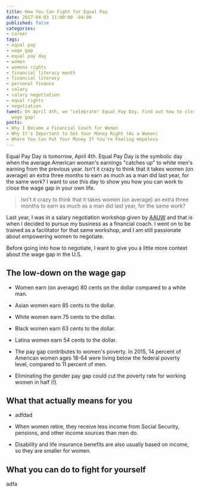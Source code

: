 ```yaml
---
title: How You Can Fight for Equal Pay
date: 2017-04-03 11:00:00 -04:00
published: false
categories:
- career
tags:
- equal pay
- wage gap
- equal pay day
- women
- womens rights
- financial literacy month
- financial literacy
- personal finance
- salary
- salary negotiation
- equal rights
- negotiation
tweet: On April 4th, we "celebrate" Equal Pay Day. Find out how to close your own
  wage gap!
posts:
- Why I Became a Financial Coach for Women
- Why It's Important to Get Your Money Right (As a Woman)
- Where You Can Put Your Money If You're Feeling Hopeless
---
```


Equal Pay Day is tomorrow, April 4th. Equal Pay Day is the symbolic day when the average American woman's earnings "catches up" to white men's earning from the previous year. Isn't it crazy to think that it takes women (on average) an extra three months to earn as much as a man did last year, for the same work? I want to use this day to show you how you can work to close the wage gap in your own life.

> Isn't it crazy to think that it takes women (on average) an extra three months to earn as much as a man did last year, for the same work?

Last year, I was in a salary negotiation workshop given by [AAUW](https://salary.aauw.org/) and that is when I decided to pursue my business as a financial coach. I went on to be trained as a facilitator for that same workshop, and I am still passionate about empowering women to negotiate.

Before going into how to negotiate, I want to give you a little more context about the wage gap in the U.S.

## The low-down on the wage gap

* Women earn (on average) 80 cents on the dollar compared to a white man.

* Asian women earn 85 cents to the dollar.

* White women earn 75 cents to the dollar.

* Black women earn 63 cents to the dollar.

* Latina women earn 54 cents to the dollar.

* The pay gap contributes to women's poverty. In 2015, 14 percent of American women ages 18-64 were living below the federal poverty level, compared to 11 percent of men.

* Eliminating the gender pay gap could cut the poverty rate for working women in half (!).

## What that actually means for you

* adfdad

* When women retire, they receive less income from Social Security, pensions, and other income sources than men do.

* Disability and life insurance benefits are also usually based on income, so they are smaller for women.

## What you can do to fight for yourself

adfa